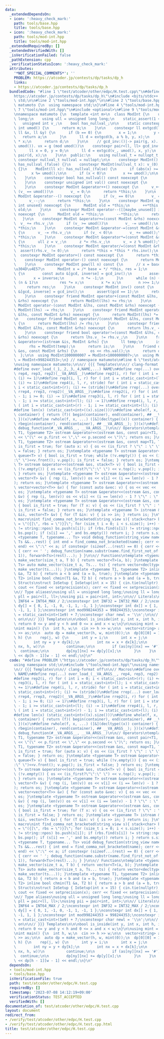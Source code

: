 ```yaml
---
data:
  _extendedDependsOn:
  - icon: ':heavy_check_mark:'
    path: tools/base.hpp
    title: tools/base.hpp
  - icon: ':heavy_check_mark:'
    path: tools/mod-int.hpp
    title: tools/mod-int.hpp
  _extendedRequiredBy: []
  _extendedVerifiedWith: []
  _isVerificationFailed: false
  _pathExtension: cpp
  _verificationStatusIcon: ':heavy_check_mark:'
  attributes:
    '*NOT_SPECIAL_COMMENTS*': ''
    PROBLEM: https://atcoder.jp/contests/dp/tasks/dp_h
    links:
    - https://atcoder.jp/contests/dp/tasks/dp_h
  bundledCode: "#line 1 \"test/atcoder/other/edpc/H.test.cpp\"\n#define PROBLEM \"\
    https://atcoder.jp/contests/dp/tasks/dp_h\"\n#include <bits/stdc++.h>\nusing namespace\
    \ std;\n\n#line 2 \"tools/mod-int.hpp\"\n\n#line 2 \"tools/base.hpp\"\n\nnamespace\
    \ matumoto {\n  using namespace std;\n}\n#line 4 \"tools/mod-int.hpp\"\n\n#line\
    \ 7 \"tools/mod-int.hpp\"\n#include <optional>\n#line 9 \"tools/mod-int.hpp\"\n\
    \nnamespace matumoto {\n  template <int m>\n  class ModInt {\n    using ll = long\
    \ long;\n    using ull = unsigned long long;\n    static_assert(1 <= m);\n\n \
    \   unsigned int v_;\n    bool has_nullval_;\n\n    static constexpr unsigned\
    \ int umod() {\n      return m;\n    }\n\n    constexpr ll extgcd(ll a, ll b,\
    \ ll &x, ll &y) {\n      if (b == 0) {\n        x = 1;\n        y = 0;\n     \
    \   return a;\n      }\n      ll d = extgcd(b, a % b, y, x);\n      y -= a / b\
    \ * x;\n      return d;\n    }\n\n    // gcd_inv:()|-> pair(g, x). g := gcd(v,\
    \ umod()). vx = g (mod umod())\n    constexpr pair<ll, ll> gcd_inv() const {\n\
    \      ll x = 0, y = 0;\n      ll d = extgcd(v_, umod(), x, y);\n      return\
    \ pair(d, x);\n    }\n\n  public:\n    using nullval_t = nullopt_t;\n    static\
    \ constexpr nullval_t nullval = nullopt;\n\n    constexpr ModInt() noexcept: v_(0),\
    \ has_nullval_(false) {}\n    constexpr ModInt(nullval_t x): v_(0), has_nullval_(true)\
    \ {}\n    ModInt(ll x): has_nullval_(false) {\n      if (abs(x) >= umod())\n \
    \       x %= umod();\n\n      if (x < 0)\n        x += umod();\n\n      v_ = x;\n\
    \    }\n\n    constexpr bool has_nullval() const noexcept {\n      return has_nullval_;\n\
    \    }\n\n    constexpr unsigned int val() const noexcept {\n      return v_;\n\
    \    }\n\n    constexpr ModInt &operator++() noexcept {\n      v_++;\n      if\
    \ (v_ == umod())\n        v_ = 0;\n      return *this;\n    }\n\n    constexpr\
    \ ModInt &operator--() noexcept {\n      if (v_ == 0)\n        v_ = umod();\n\
    \      v_--;\n      return *this;\n    }\n\n    constexpr ModInt operator++([[maybe_unused]]\
    \ int unused) noexcept {\n      ModInt old = *this;\n      ++*this;\n      return\
    \ old;\n    }\n\n    constexpr ModInt operator--([[maybe_unused]] int unused)\
    \ noexcept {\n      ModInt old = *this;\n      --*this;\n      return old;\n \
    \   }\n\n    constexpr ModInt &operator+=(const ModInt &rhs) noexcept {\n    \
    \  v_ += rhs.v_;\n      if (v_ >= umod())\n        v_ -= umod();\n      return\
    \ *this;\n    }\n\n    constexpr ModInt &operator-=(const ModInt &rhs) noexcept\
    \ {\n      v_ -= rhs.v_;\n      if (v_ < 0)\n        v_ += umod();\n      return\
    \ *this;\n    }\n\n    constexpr ModInt &operator*=(const ModInt &rhs) noexcept\
    \ {\n      ull z = v_;\n      z *= rhs.v_;\n      v_ = z % umod();\n      return\
    \ *this;\n    }\n\n    constexpr ModInt operator/=(const ModInt &rhs) {\n    \
    \  assert(rhs.v_ != 0);\n      return *this = *this * rhs.inv();\n    }\n\n  \
    \  constexpr ModInt operator+() const noexcept {\n      return *this;\n    }\n\
    \    constexpr ModInt operator-() const noexcept {\n      return ModInt() - *this;\n\
    \    }\n\n    constexpr ModInt pow(ll n) const {\n      // x = base \u306E 2\u3079\
    \u304D\u4E57\n      ModInt x = /* base = */ *this, res = 1;\n      if (n < 0)\
    \ {\n        const auto &[gcd, inverse] = gcd_inv();\n        assert(gcd == 1);\n\
    \        x = inverse;\n        n *= -1;\n      }\n      while (n) {\n        if\
    \ (n & 1)\n          res *= x;\n        x *= x;\n        n >>= 1;\n      }\n \
    \     return res;\n    }\n\n    constexpr ModInt inv() const {\n      const auto\
    \ &[gcd, inverse] = gcd_inv();\n      assert(gcd == 1);\n      return inverse;\n\
    \    }\n\n    constexpr friend ModInt operator+(const ModInt &lhs, const ModInt\
    \ &rhs) noexcept {\n      return ModInt(lhs) += rhs;\n    }\n\n    constexpr friend\
    \ ModInt operator-(const ModInt &lhs, const ModInt &rhs) noexcept {\n      return\
    \ ModInt(lhs) -= rhs;\n    }\n\n    constexpr friend ModInt operator*(const ModInt\
    \ &lhs, const ModInt &rhs) noexcept {\n      return ModInt(lhs) *= rhs;\n    }\n\
    \n    constexpr friend ModInt operator/(const ModInt &lhs, const ModInt &rhs)\
    \ {\n      return ModInt(lhs) /= rhs;\n    }\n\n    constexpr friend bool operator==(const\
    \ ModInt &lhs, const ModInt &rhs) noexcept {\n      return lhs.v_ == rhs.v_;\n\
    \    }\n\n    constexpr friend bool operator!=(const ModInt &lhs, const ModInt\
    \ &rhs) noexcept {\n      return lhs.v_ != rhs.v_;\n    }\n\n    friend istream\
    \ &operator>>(istream &is, ModInt &rhs) {\n      ll temp;\n      is >> temp;\n\
    \      rhs = ModInt(temp);\n      return is;\n    }\n\n    friend ostream &operator<<(ostream\
    \ &os, const ModInt &rhs) {\n      os << rhs.val();\n      return os;\n    }\n\
    \  };\n\n  using ModInt1000000007 = ModInt<1000000007>;\n  using ModInt998244353\
    \ = ModInt<998244353>;\n} // namespace matumoto\n#line 6 \"test/atcoder/other/edpc/H.test.cpp\"\
    \nusing namespace matumoto;\n\n// {{{ Templates\n\n// clang-format off\n\n// Macros\n\
    #define over_load_(_1,_2,_3,_4,NAME,...) NAME\n#define rep(...) over_load_(__VA_ARGS__,\
    \ rep4, rep3, rep2)(__VA_ARGS__)\n#define rep2(i, r) for ( int i = 0; i < static_cast<int>(r);\
    \ (i) += 1)\n#define rep3(i, l, r) for ( int i = static_cast<int>(l); i < static_cast<int>(r);\
    \ (i) += 1)\n#define rep4(i, l, r, stride) for ( int i = static_cast<int>(l);\
    \ i < static_cast<int>(r); (i) += (stride))\n#define rrep(...) over_load_(__VA_ARGS__,\
    \ rrep4, rrep3, rrep2)(__VA_ARGS__)\n#define rrep2(i, r) for ( int i = static_cast<int>(r)\
    \ - 1; i >= 0; (i) -= 1)\n#define rrep3(i, l, r) for ( int i = static_cast<int>(r)\
    \ - 1; i >= static_cast<int>(l); (i) -= 1)\n#define rrep4(i, l, r, stride) for\
    \ ( int i = static_cast<int>(r) - 1; i >= static_cast<int>(l); (i) -= (stride))\n\
    #define len(x) (static_cast<int>((x).size()))\n#define whole(f, x, ...) ([&](decltype((x))\
    \ container) { return (f)( begin(container), end(container), ## __VA_ARGS__);\
    \ })(x)\n#define rwhole(f, x, ...) ([&](decltype((x)) container) { return (f)(\
    \ rbegin(container), rend(container), ## __VA_ARGS__); })(x)\n#define debug(...)\
    \ debug_function(#__VA_ARGS__, __VA_ARGS__)\n\n// Operators\ntemplate <typename\
    \ T1, typename T2> ostream &operator<<(ostream &os, const pair<T1, T2> &p) { os\
    \ << \"(\" << p.first << \",\" << p.second << \")\"; return os; }\ntemplate <typename\
    \ T1, typename T2> ostream &operator<<(ostream &os, const map<T1, T2> &v) { bool\
    \ is_first = true; for (auto x: v) { os << (is_first ? \"\" : \" \") << x; is_first\
    \ = false; } return os; }\ntemplate <typename T> ostream &operator<<(ostream &os,\
    \ queue<T> v) { bool is_first = true; while (!v.empty()) { os << (is_first?\"\"\
    :\" \")<<v.front(); v.pop(); is_first = false; } return os; }\ntemplate <typename\
    \ T> ostream &operator<<(ostream &os, stack<T> v) { bool is_first = true; while\
    \ (!v.empty()) { os << (is_first?\"\":\" \") << v.top(); v.pop(); is_first=false;\
    \ } return os; }\ntemplate <typename T> ostream &operator<<(ostream &os, const\
    \ vector<T> &v) { rep (i, len(v)) os << v[i] << (i == len(v) - 1 ? \"\" : \" \"\
    ); return os; }\ntemplate <typename T> ostream &operator<<(ostream &os, const\
    \ vector<vector<T>> &v) { for (const auto &vec: v) { os << vec << '\\n'; } return\
    \ os; }\ntemplate <typename T> ostream &operator<<(ostream &os, const deque<T>\
    \ &v) { rep (i, len(v)) os << v[i] << (i == len(v) - 1 ? \"\" : \" \"); return\
    \ os; }\ntemplate <typename T> ostream &operator<<(ostream &os, const set<T> &v)\
    \ { bool is_first = true; for (T x: v) { os << (is_first ? \"\" : \" \") << x;\
    \ is_first = false; } return os; }\ntemplate <typename T> istream &operator>>(istream\
    \ &is, vector<T> &v) { for (T &in: v) { is >> in; } return is; }\n\n// For debug\
    \ macro\nint find_comma_not_bracketed(string_view s){ stack<char> bs; string lbs\
    \ = \"({[\", rbs = \")}]\"; for (size_t i = 0; i < s.size(); i++) { if (lbs.find(s[i])\
    \ != string::npos) bs.push(s[i]); if (rbs.find(s[i]) != string::npos and !bs.empty())\
    \ bs.pop(); if (s[i] == ',' and bs.empty()) return i; } return s.size(); }\ntemplate\
    \ <typename T, typename... Ts> void debug_function(string_view name, const T &a,\
    \ Ts &&...rest) { int end = find_comma_not_bracketed(name); cerr << name.substr(0,\
    \ end) << \":\" << a; if constexpr (sizeof...(rest) == 0) { cerr << '\\n'; } else\
    \ { cerr << ' '; debug_function(name.substr(name.find_first_not_of(' ', end +\
    \ 1)), forward<Ts>(rest)...); } }\n\n// Functions\ntemplate <typename T> vector<T>\
    \ make_vector(size_t a, T b) { return vector<T>(a, b); }\ntemplate <typename...\
    \ Ts> auto make_vector(size_t a, Ts... ts) { return vector<decltype(make_vector(ts...))>(a,\
    \ make_vector(ts...)); }\ntemplate <typename T1, typename T2> inline bool chmax(T1\
    \ &a, T2 b) { return a < b and (a = b, true); }\ntemplate <typename T1, typename\
    \ T2> inline bool chmin(T1 &a, T2 b) { return a > b and (a = b, true); }\n\n//\
    \ Structs\nstruct IoSetup { IoSetup(int x = 15) { cin.tie(nullptr); ios::sync_with_stdio(false);\
    \ cout << fixed << setprecision(x); cerr << fixed << setprecision(x); } } iosetup;\n\
    \n// Type aliases\nusing ull = unsigned long long;\nusing ll = long long;\nusing\
    \ pll = pair<ll, ll>;\nusing pii = pair<int, int>;\n\n// Literals\nconstexpr ll\
    \ INF64 = INT64_MAX / 2;\nconstexpr int INF32 = INT32_MAX / 2;\nconstexpr int\
    \ dy[] = { 0, 1, -1, 0, -1, 1, -1, 1 };\nconstexpr int dx[] = { 1, 0, 0, -1, -1,\
    \ -1, 1, 1 };\nconstexpr int mod998244353 = 998244353;\nconstexpr int mod1000000007\
    \ = static_cast<int>(1e9) + 7;\nconstexpr char newl = '\\n';\n\n// clang-format\
    \ on\n\n// }}} Templates\n\n\nbool is_inside(int y, int x, int h, int w) {\n \
    \ return 0 <= y and y < h and 0 <= x and x < w;\n}\n\nusing mint = ModInt1000000007;\n\
    \nint main() {\n  int h, w;\n  cin >> h >> w;\n\n  vector<string> as(h);\n  cin\
    \ >> as;\n\n  auto dp = make_vector(h, w, mint(0));\n  dp[0][0] = 1;\n\n  rep(i,\
    \ h) {\n    rep(j, w) {\n      int y = i;\n      int x = j;\n      rep(k, 2) {\n\
    \        int ny = y + dy[k];\n        int nx = x + dx[k];\n\n        if (not is_inside(ny,\
    \ nx, h, w))\n          continue;\n\n        if (as[ny][nx] == '#')\n        \
    \  continue;\n\n        dp[ny][nx] += dp[y][x];\n      }\n    }\n  }\n\n  cout\
    \ << dp[h - 1][w - 1] << endl;\n}\n"
  code: "#define PROBLEM \"https://atcoder.jp/contests/dp/tasks/dp_h\"\n#include <bits/stdc++.h>\n\
    using namespace std;\n\n#include \"tools/mod-int.hpp\"\nusing namespace matumoto;\n\
    \n// {{{ Templates\n\n// clang-format off\n\n// Macros\n#define over_load_(_1,_2,_3,_4,NAME,...)\
    \ NAME\n#define rep(...) over_load_(__VA_ARGS__, rep4, rep3, rep2)(__VA_ARGS__)\n\
    #define rep2(i, r) for ( int i = 0; i < static_cast<int>(r); (i) += 1)\n#define\
    \ rep3(i, l, r) for ( int i = static_cast<int>(l); i < static_cast<int>(r); (i)\
    \ += 1)\n#define rep4(i, l, r, stride) for ( int i = static_cast<int>(l); i <\
    \ static_cast<int>(r); (i) += (stride))\n#define rrep(...) over_load_(__VA_ARGS__,\
    \ rrep4, rrep3, rrep2)(__VA_ARGS__)\n#define rrep2(i, r) for ( int i = static_cast<int>(r)\
    \ - 1; i >= 0; (i) -= 1)\n#define rrep3(i, l, r) for ( int i = static_cast<int>(r)\
    \ - 1; i >= static_cast<int>(l); (i) -= 1)\n#define rrep4(i, l, r, stride) for\
    \ ( int i = static_cast<int>(r) - 1; i >= static_cast<int>(l); (i) -= (stride))\n\
    #define len(x) (static_cast<int>((x).size()))\n#define whole(f, x, ...) ([&](decltype((x))\
    \ container) { return (f)( begin(container), end(container), ## __VA_ARGS__);\
    \ })(x)\n#define rwhole(f, x, ...) ([&](decltype((x)) container) { return (f)(\
    \ rbegin(container), rend(container), ## __VA_ARGS__); })(x)\n#define debug(...)\
    \ debug_function(#__VA_ARGS__, __VA_ARGS__)\n\n// Operators\ntemplate <typename\
    \ T1, typename T2> ostream &operator<<(ostream &os, const pair<T1, T2> &p) { os\
    \ << \"(\" << p.first << \",\" << p.second << \")\"; return os; }\ntemplate <typename\
    \ T1, typename T2> ostream &operator<<(ostream &os, const map<T1, T2> &v) { bool\
    \ is_first = true; for (auto x: v) { os << (is_first ? \"\" : \" \") << x; is_first\
    \ = false; } return os; }\ntemplate <typename T> ostream &operator<<(ostream &os,\
    \ queue<T> v) { bool is_first = true; while (!v.empty()) { os << (is_first?\"\"\
    :\" \")<<v.front(); v.pop(); is_first = false; } return os; }\ntemplate <typename\
    \ T> ostream &operator<<(ostream &os, stack<T> v) { bool is_first = true; while\
    \ (!v.empty()) { os << (is_first?\"\":\" \") << v.top(); v.pop(); is_first=false;\
    \ } return os; }\ntemplate <typename T> ostream &operator<<(ostream &os, const\
    \ vector<T> &v) { rep (i, len(v)) os << v[i] << (i == len(v) - 1 ? \"\" : \" \"\
    ); return os; }\ntemplate <typename T> ostream &operator<<(ostream &os, const\
    \ vector<vector<T>> &v) { for (const auto &vec: v) { os << vec << '\\n'; } return\
    \ os; }\ntemplate <typename T> ostream &operator<<(ostream &os, const deque<T>\
    \ &v) { rep (i, len(v)) os << v[i] << (i == len(v) - 1 ? \"\" : \" \"); return\
    \ os; }\ntemplate <typename T> ostream &operator<<(ostream &os, const set<T> &v)\
    \ { bool is_first = true; for (T x: v) { os << (is_first ? \"\" : \" \") << x;\
    \ is_first = false; } return os; }\ntemplate <typename T> istream &operator>>(istream\
    \ &is, vector<T> &v) { for (T &in: v) { is >> in; } return is; }\n\n// For debug\
    \ macro\nint find_comma_not_bracketed(string_view s){ stack<char> bs; string lbs\
    \ = \"({[\", rbs = \")}]\"; for (size_t i = 0; i < s.size(); i++) { if (lbs.find(s[i])\
    \ != string::npos) bs.push(s[i]); if (rbs.find(s[i]) != string::npos and !bs.empty())\
    \ bs.pop(); if (s[i] == ',' and bs.empty()) return i; } return s.size(); }\ntemplate\
    \ <typename T, typename... Ts> void debug_function(string_view name, const T &a,\
    \ Ts &&...rest) { int end = find_comma_not_bracketed(name); cerr << name.substr(0,\
    \ end) << \":\" << a; if constexpr (sizeof...(rest) == 0) { cerr << '\\n'; } else\
    \ { cerr << ' '; debug_function(name.substr(name.find_first_not_of(' ', end +\
    \ 1)), forward<Ts>(rest)...); } }\n\n// Functions\ntemplate <typename T> vector<T>\
    \ make_vector(size_t a, T b) { return vector<T>(a, b); }\ntemplate <typename...\
    \ Ts> auto make_vector(size_t a, Ts... ts) { return vector<decltype(make_vector(ts...))>(a,\
    \ make_vector(ts...)); }\ntemplate <typename T1, typename T2> inline bool chmax(T1\
    \ &a, T2 b) { return a < b and (a = b, true); }\ntemplate <typename T1, typename\
    \ T2> inline bool chmin(T1 &a, T2 b) { return a > b and (a = b, true); }\n\n//\
    \ Structs\nstruct IoSetup { IoSetup(int x = 15) { cin.tie(nullptr); ios::sync_with_stdio(false);\
    \ cout << fixed << setprecision(x); cerr << fixed << setprecision(x); } } iosetup;\n\
    \n// Type aliases\nusing ull = unsigned long long;\nusing ll = long long;\nusing\
    \ pll = pair<ll, ll>;\nusing pii = pair<int, int>;\n\n// Literals\nconstexpr ll\
    \ INF64 = INT64_MAX / 2;\nconstexpr int INF32 = INT32_MAX / 2;\nconstexpr int\
    \ dy[] = { 0, 1, -1, 0, -1, 1, -1, 1 };\nconstexpr int dx[] = { 1, 0, 0, -1, -1,\
    \ -1, 1, 1 };\nconstexpr int mod998244353 = 998244353;\nconstexpr int mod1000000007\
    \ = static_cast<int>(1e9) + 7;\nconstexpr char newl = '\\n';\n\n// clang-format\
    \ on\n\n// }}} Templates\n\n\nbool is_inside(int y, int x, int h, int w) {\n \
    \ return 0 <= y and y < h and 0 <= x and x < w;\n}\n\nusing mint = ModInt1000000007;\n\
    \nint main() {\n  int h, w;\n  cin >> h >> w;\n\n  vector<string> as(h);\n  cin\
    \ >> as;\n\n  auto dp = make_vector(h, w, mint(0));\n  dp[0][0] = 1;\n\n  rep(i,\
    \ h) {\n    rep(j, w) {\n      int y = i;\n      int x = j;\n      rep(k, 2) {\n\
    \        int ny = y + dy[k];\n        int nx = x + dx[k];\n\n        if (not is_inside(ny,\
    \ nx, h, w))\n          continue;\n\n        if (as[ny][nx] == '#')\n        \
    \  continue;\n\n        dp[ny][nx] += dp[y][x];\n      }\n    }\n  }\n\n  cout\
    \ << dp[h - 1][w - 1] << endl;\n}\n"
  dependsOn:
  - tools/mod-int.hpp
  - tools/base.hpp
  isVerificationFile: true
  path: test/atcoder/other/edpc/H.test.cpp
  requiredBy: []
  timestamp: '2023-07-08 14:12:19+09:00'
  verificationStatus: TEST_ACCEPTED
  verifiedWith: []
documentation_of: test/atcoder/other/edpc/H.test.cpp
layout: document
redirect_from:
- /verify/test/atcoder/other/edpc/H.test.cpp
- /verify/test/atcoder/other/edpc/H.test.cpp.html
title: test/atcoder/other/edpc/H.test.cpp
---
```

